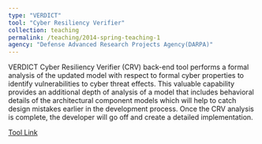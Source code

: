 ```yaml
---
type: "VERDICT"
tool: "Cyber Resiliency Verifier"
collection: teaching
permalink: /teaching/2014-spring-teaching-1
agency: "Defense Advanced Research Projects Agency(DARPA)"
---
```


VERDICT Cyber Resiliency Verifier (CRV) back-end tool performs a formal analysis of the updated model with respect to formal cyber properties to identify vulnerabilities to cyber threat effects. This valuable capability provides an additional depth of analysis of a model that includes behavioral details of the architectural component models which will help to catch design mistakes earlier in the development process. Once the CRV analysis is complete, the developer will go off and create a detailed implementation.

[Tool Link](https://github.com/ge-high-assurance/VERDICT/)
